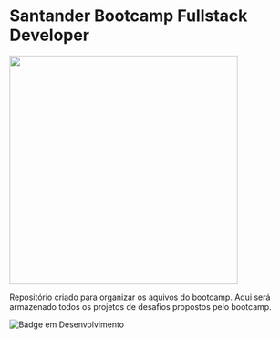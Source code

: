 # Santander Bootcamp Fullstack Developer

<img src="https://user-images.githubusercontent.com/76793842/172071869-e873c5b8-7a91-443e-b099-ef571dacebe2.png" width=400 heigth=400>

Repositório criado para organizar os aquivos do bootcamp. Aqui será armazenado todos os projetos de desafios propostos pelo bootcamp.

![Badge em Desenvolvimento](http://img.shields.io/static/v1?label=STATUS&message=EM%20DESENVOLVIMENTO&color=GREEN&style=for-the-badge)

